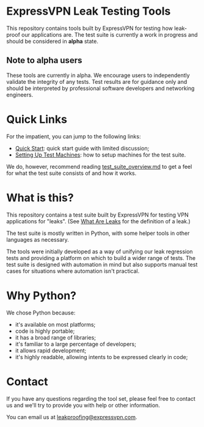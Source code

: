 # ExpressVPN Leak Testing Tools

This repository contains tools built by ExpressVPN for testing how leak-proof our applications
are. The test suite is currently a work in progress and should be considered in **alpha** state.

## Note to alpha users

These tools are currently in alpha. We encourage users to independently validate the integrity of
any tests. Test results are for guidance only and should be interpreted by professional software
developers and networking engineers.

# Quick Links

For the impatient, you can jump to the following links:

* [Quick Start](docs/quick_start.md): quick start guide with limited discussion;
* [Setting Up Test Machines](docs/setting_up_test_machines.md): how to setup machines for the
  test suite.

We do, however, recommend reading [test_suite_overview.md](docs/test_suite_overview.md) to get a
feel for what the test suite consists of and how it works.

# What is this?

This repository contains a test suite built by ExpressVPN for testing VPN applications for "leaks".
(See [What Are Leaks](docs/what_are_leaks.md) for the definition of a leak.)

The test suite is mostly written in Python, with some helper tools in other languages as necessary.

The tools were initially developed as a way of unifying our leak regression tests and providing a
platform on which to build a wider range of tests. The test suite is designed with automation in
mind but also supports manual test cases for situations where automation isn't practical.

# Why Python?

We chose Python because:

* it's available on most platforms;
* code is highly portable;
* it has a broad range of libraries;
* it's familiar to a large percentage of developers;
* it allows rapid development;
* it's highly readable, allowing intents to be expressed clearly in code;

# Contact

If you have any questions regarding the tool set, please feel free to contact us and we'll try to
provide you with help or other information.

You can email us at leakproofing@expressvpn.com.

